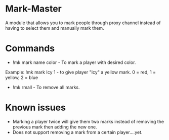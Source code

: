 # Mark-Master
A module that allows you to mark people through proxy channel instead of having to select them and manually mark them.

# Commands
* !mk mark name color - To mark a player with desired color.

Example: !mk mark Icy 1 - to give player "Icy" a yellow mark.
 0 = red, 1 = yellow, 2 = blue
 
*  !mk rmall - To remove all marks.

# Known issues

- Marking a player twice will give them two marks instead of removing the previous mark then adding the new one.
- Does not support removing a mark from a certain player....yet.
